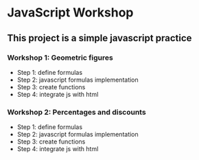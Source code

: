 # JavaScript Workshop
## This project is a simple javascript practice
### Workshop 1: Geometric figures
- Step 1: define formulas
- Step 2: javascript formulas implementation
- Step 3: create functions
- Step 4: integrate js with html
### Workshop 2: Percentages and discounts
- Step 1: define formulas
- Step 2: javascript formulas implementation
- Step 3: create functions
- Step 4: integrate js with html